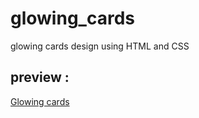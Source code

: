 # glowing_cards
glowing cards design using HTML and CSS
## preview :
[Glowing cards ](https://khadidjainfoinfinity.github.io/glowing_cards/)
